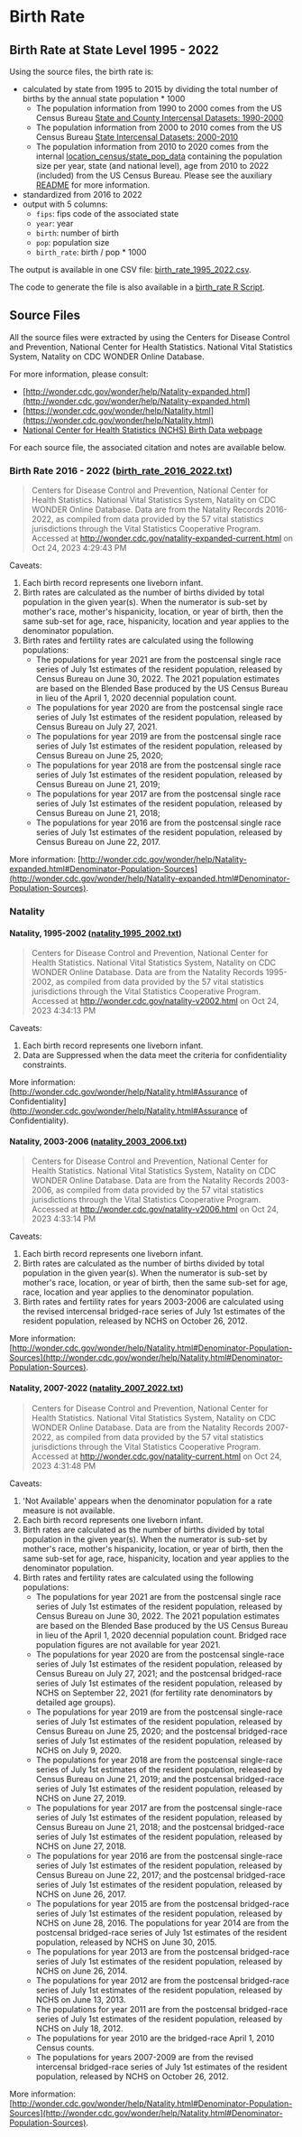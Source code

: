 # Birth Rate

## Birth Rate at State Level 1995 - 2022

Using the source files, the birth rate is:
- calculated by state from 1995 to 2015 by dividing the total number of births
by the annual state population * 1000
  - The population information from 1990 to 2000 comes from the US Census 
  Bureau [State and County Intercensal Datasets: 1990-2000](https://www.census.gov/data/datasets/time-series/demo/popest/intercensal-1990-2000-state-and-county-characteristics.html)
  - The population information from 2000 to 2010 comes from the US Census 
  Bureau [State Intercensal Datasets: 2000-2010 ](https://www.census.gov/data/datasets/time-series/demo/popest/intercensal-2000-2010-state.html)
  - The population information from 2010 to 2020 comes from the internal
  [location_census/state_pop_data](./../location_census/state_pop_data.csv) 
  containing the population size per year, state (and national level), age from
  2010 to 2022 (included) from the US Census Bureau. Please see the auxiliary
  [README](./../README.md) for more information.
- standardized from 2016 to 2022
- output with 5 columns:
     - `fips`: fips code of the associated state
     - `year`: year
     - `birth`: number of birth
     - `pop`: population size
     - `birth_rate`: birth / pop * 1000

The output is available in one CSV file:
[birth_rate_1995_2022.csv](./birth_rate_1995_2022.csv).

The code to generate the file is also available in a 
[birth_rate R Script](./birth_rate.R).

## Source Files

All the source files were extracted by using the Centers for Disease Control 
and Prevention, National Center for Health Statistics. National Vital 
Statistics System, Natality on CDC WONDER Online Database. 

For more information, please consult:
- [http://wonder.cdc.gov/wonder/help/Natality-expanded.html](http://wonder.cdc.gov/wonder/help/Natality-expanded.html)
- [https://wonder.cdc.gov/wonder/help/Natality.html](https://wonder.cdc.gov/wonder/help/Natality.html)
- [National Center for Health Statistics (NCHS) Birth Data webpage](https://www.cdc.gov/nchs/nvss/births.htm)

For each source file, the associated citation and notes are available below.

### Birth Rate 2016 - 2022 ([birth_rate_2016_2022.txt](./birth_rate_2016_2022.txt))

> Centers for Disease Control and Prevention, National Center for Health 
Statistics. National Vital Statistics System, Natality on CDC WONDER Online 
Database. Data are from the Natality Records 2016-2022, as compiled from data 
provided by the 57 vital statistics jurisdictions through the Vital Statistics 
Cooperative Program. Accessed at 
http://wonder.cdc.gov/natality-expanded-current.html on Oct 24, 2023 4:29:43 PM

Caveats:

1. Each birth record represents one liveborn infant.
2. Birth rates are calculated as the number of births divided by total 
population in the given year(s). When the numerator is sub-set by mother's 
race, mother's hispanicity, location, or year of birth, then the same sub-set 
for age, race, hispanicity, location and year applies to the denominator 
population.
3. Birth rates and fertility rates are calculated using the following 
populations: 
    - The populations for year 2021 are from the postcensal single 
    race series of July 1st estimates of the resident population, released by 
    Census Bureau on June 30, 2022. The 2021 population estimates are based on 
    the Blended Base produced by the US Census Bureau in lieu of the April 1, 
    2020 decennial population count. 
    - The populations for year 2020 are from the postcensal single race series 
    of July 1st estimates of the resident population, released by Census Bureau 
    on July 27, 2021. 
    - The populations for year 2019 are from the postcensal single race series 
    of July 1st estimates of the resident population, released by Census Bureau 
    on June 25, 2020; 
    - The populations for year 2018 are from the postcensal single race series 
    of July 1st estimates of the resident population, released by Census Bureau 
    on June 21, 2019; 
    - The populations for year 2017 are from the postcensal single race series 
    of July 1st estimates of the resident population, released by Census Bureau 
    on June 21, 2018; 
    - The populations for year 2016 are from the postcensal single race series 
    of July 1st estimates of the resident population, released by Census Bureau 
    on June 22, 2017. 

More information: 
[http://wonder.cdc.gov/wonder/help/Natality-expanded.html#Denominator-Population-Sources](http://wonder.cdc.gov/wonder/help/Natality-expanded.html#Denominator-Population-Sources).

### Natality

#### Natality, 1995-2002 ([natality_1995_2002.txt](./natality_1995_2002.txt))

>Centers for Disease Control and Prevention, National Center for Health 
Statistics. National Vital Statistics System, Natality on CDC WONDER Online
Database. Data are from the Natality Records 1995-2002, as compiled from data 
provided by the 57 vital statistics jurisdictions through the Vital Statistics 
Cooperative Program. Accessed at 
http://wonder.cdc.gov/natality-v2002.html on Oct 24, 2023 4:34:13 PM

Caveats:

1. Each birth record represents one liveborn infant.
2. Data are Suppressed when the data meet the criteria for confidentiality 
constraints. 

More information: [http://wonder.cdc.gov/wonder/help/Natality.html#Assurance of Confidentiality](http://wonder.cdc.gov/wonder/help/Natality.html#Assurance of Confidentiality).

#### Natality, 2003-2006 ([natality_2003_2006.txt](./natality_2003_2006.txt))

> Centers for Disease Control and Prevention, National Center for Health 
Statistics. National Vital Statistics System, Natality on CDC WONDER Online 
Database. Data are from the Natality Records 2003-2006, as compiled from data 
provided by the 57 vital statistics jurisdictions through the Vital Statistics 
Cooperative Program. Accessed at http://wonder.cdc.gov/natality-v2006.html on 
Oct 24, 2023 4:33:14 PM

Caveats:

1. Each birth record represents one liveborn infant.
2. Birth rates are calculated as the number of births divided by total 
population in the given year(s). When the numerator is sub-set by mother's 
race, location, or year of birth, then the same sub-set for age, race, location 
and year applies to the denominator population.
3. Birth rates and fertility rates for years 2003-2006 are calculated using 
the revised intercensal bridged-race series of July 1st estimates of the 
resident population, released by NCHS on October 26, 2012. 

More information: 
[http://wonder.cdc.gov/wonder/help/Natality.html#Denominator-Population-Sources](http://wonder.cdc.gov/wonder/help/Natality.html#Denominator-Population-Sources).

#### Natality, 2007-2022 ([natality_2007_2022.txt](./natality_2007_2022.txt))

> Centers for Disease Control and Prevention, National Center for Health 
Statistics. National Vital Statistics System, Natality on CDC WONDER Online 
Database. Data are from the Natality Records 2007-2022, as compiled from data 
provided by the 57 vital statistics jurisdictions through the Vital Statistics 
Cooperative Program. Accessed at http://wonder.cdc.gov/natality-current.html 
on Oct 24, 2023 4:31:48 PM

Caveats:

1. 'Not Available' appears when the denominator population for a rate 
measure is not available.
2. Each birth record represents one liveborn infant.
3. Birth rates are calculated as the number of births divided by total 
population in the given year(s). When the numerator is sub-set by mother's 
race, mother's hispanicity, location, or year of birth, then the same sub-set 
for age, race, hispanicity, location and year applies to the denominator 
population.
4. Birth rates and fertility rates are calculated using the following 
populations: 
    - The populations for year 2021 are from the postcensal single race series of 
    July 1st estimates of the resident population, released by Census Bureau on
    June 30, 2022. The 2021 population estimates are based on the Blended Base 
    produced by the US Census Bureau in lieu of the April 1, 2020 decennial 
    population count. Bridged race population figures are not available for 
    year 2021. 
    - The populations for year 2020 are from the postcensal single-race series of 
    July 1st estimates of the resident population, released by Census Bureau on 
    July 27, 2021; and the postcensal bridged-race series of July 1st estimates 
    of the resident population, released by NCHS on September 22, 2021 (for 
    fertility rate denominators by detailed age groups). 
    - The populations for year 2019 are from the postcensal single-race series of 
    July 1st estimates of the resident population, released by Census Bureau on 
    June 25, 2020; and the postcensal bridged-race series of July 1st 
    estimates of the resident population, released by NCHS on July 9, 2020. 
    - The populations for year 2018 are from the postcensal single-race series 
    of July 1st estimates of the resident population, released by Census Bureau 
    on June 21, 2019; and the postcensal bridged-race series of July 1st 
    estimates of the resident population, released by NCHS on June 27, 2019. 
    - The populations for year 2017 are from the postcensal single-race series 
    of July 1st estimates of the resident population, released by Census Bureau 
    on June 21, 2018; and the postcensal bridged-race series of July 1st 
    estimates of the resident population, released by NCHS on June 27, 2018. 
    - The populations for year 2016 are from the postcensal single-race series 
    of July 1st estimates of the resident population, released by Census Bureau 
    on June 22, 2017; and the postcensal bridged-race series of July 1st 
    estimates of the resident population, released by NCHS on June 26, 2017. 
    - The populations for year 2015 are from the postcensal bridged-race series 
    of July 1st estimates of the resident population, released by NCHS on 
    June 28, 2016. The populations for year 2014 are from the postcensal 
    bridged-race series of July 1st estimates of the resident population, 
    released by NCHS on June 30, 2015. 
    - The populations for year 2013 are from the postcensal bridged-race series 
    of July 1st estimates of the resident population, released by NCHS on 
    June 26, 2014. 
    - The populations for year 2012 are from the postcensal bridged-race 
    series of July 1st estimates of the resident population, released by 
    NCHS on June 13, 2013. 
    - The populations for year 2011 are from the postcensal bridged-race series 
    of July 1st estimates of the resident population, released by NCHS on 
    July 18, 2012. 
    - The populations for year 2010 are the bridged-race April 1, 2010 
    Census counts. 
    - The populations for years 2007-2009 are from the revised intercensal 
    bridged-race series of July 1st estimates of the resident population, 
    released by NCHS on October 26, 2012. 

More information: 
[http://wonder.cdc.gov/wonder/help/Natality.html#Denominator-Population-Sources](http://wonder.cdc.gov/wonder/help/Natality.html#Denominator-Population-Sources).
